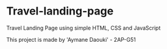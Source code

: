 # Travel-landing-page
Travel Landing Page using simple HTML, CSS and JavaScript 


This project is made by 'Aymane Daouki' - 2AP-G51